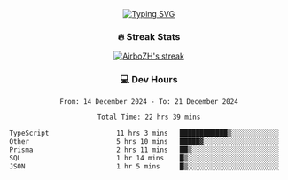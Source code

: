 
<div align="center">
  <a href="https://git.io/typing-svg"><img src="https://readme-typing-svg.demolab.com?font=Fira+Code&size=30&pause=1000&color=33F7F5&center=true&vCenter=true&width=435&lines=Hi+there+%F0%9F%91%8B+I+am+AirboZH+;Welcome+to+my+Github" alt="Typing SVG" /></a>

<h3>🔥 Streak Stats</h3>

<!-- GitHub Readme Streak Stats - https://github.com/DenverCoder1/github-readme-streak-stats -->
<p>
  <a href="https://github.com/DenverCoder1/github-readme-streak-stats">
    <img title="🔥 Get streak stats for your profile at git.io/streak-stats" alt="AirboZH's streak" src="https://streak-stats.demolab.com/?user=AirboZH&theme=monokai-metallian&hide_border=true"/>
  </a>
</p>

<h3>💻 Dev Hours</h3>
<!--START_SECTION:waka-->

```txt
From: 14 December 2024 - To: 21 December 2024

Total Time: 22 hrs 39 mins

TypeScript                 11 hrs 3 mins   ████████████▒░░░░░░░░░░░░   48.82 %
Other                      5 hrs 10 mins   █████▓░░░░░░░░░░░░░░░░░░░   22.85 %
Prisma                     2 hrs 11 mins   ██▒░░░░░░░░░░░░░░░░░░░░░░   09.65 %
SQL                        1 hr 14 mins    █▒░░░░░░░░░░░░░░░░░░░░░░░   05.48 %
JSON                       1 hr 5 mins     █▒░░░░░░░░░░░░░░░░░░░░░░░   04.84 %
```

<!--END_SECTION:waka-->
</div>  
